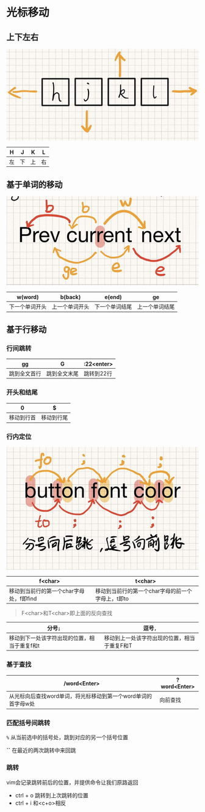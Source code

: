 # 光标移动

## 上下左右

![img](images/光标移动/v2-b071d0e288557777031d9c113d654986_720w.jpg)

| H    | J    | K    | L    |
| ---- | ---- | ---- | ---- |
| 左   | 下   | 上   | 右   |



## 基于单词的移动

![img](images/光标移动/v2-c37a245317ca494ce6122ac92a69a3bd_720w.jpg)

| w(word)        | b(back)        | e(end)         | ge             |
| -------------- | -------------- | -------------- | -------------- |
| 下一个单词开头 | 上一个单词开头 | 下一个单词结尾 | 上一个单词结尾 |



## 基于行移动

### 行间跳转

| gg           | G            | :22\<enter> |
| ------------ | ------------ | ----------- |
| 跳到全文首行 | 跳到全文末尾 | 跳转到22行  |



### 开头和结尾

| 0          | $          |
| ---------- | ---------- |
| 移动到行首 | 移动到行尾 |



### 行内定位

![img](images/光标移动/v2-fe71b999b882db069dfb8714f9455b88_720w.jpg)

| f\<char>                                | t\<char>                                          |
| --------------------------------------- | ------------------------------------------------- |
| 移动到当前行的第一个char字母处，f即find | 移动到当前行的第一个char字母的前一个字母上，t即to |

> F\<char>和T\<char>即上面的反向查找

| 分号`;`                                      | 逗号`,`                                      |
| -------------------------------------------- | -------------------------------------------- |
| 移动到下一处该字符出现的位置，相当于重复f和t | 移动到上一处该字符出现的位置，相当于重复F和T |



### 基于查找

| /word\<Enter>                                                | ?word\<Enter> |
| ------------------------------------------------------------ | ------------- |
| 从光标向后查找word单词，将光标移动到第一个word单词的首字母w处 | 向前查找      |



### 匹配括号间跳转

`%` 从当前选中的括号处，跳到对应的另一个括号位置

**``** 在最近的两次跳转中来回跳



### 跳转

vim会记录跳转前后的位置，并提供命令让我们原路返回

- ctrl + o 跳转到上次跳转的位置
- ctrl + i 和\<c+o>相反